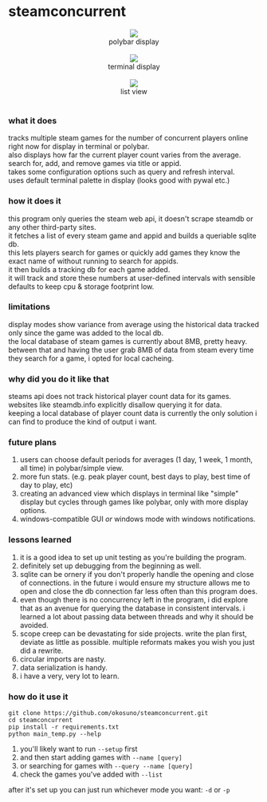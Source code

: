 # steamconcurrent

<p align="center">
<img src="https://imgur.com/LQW9fp0.png"/>
</br>polybar display</br></br>
<img src="https://i.imgur.com/kf8Bfip.png"/>  
</br>terminal display</br></br>
<img src="https://imgur.com/pACwQDO.png"/>
</br>list view</br></br> 
</p>

### what it does
tracks multiple steam games for the number of concurrent players online right now for display in terminal or polybar.  
also displays how far the current player count varies from the average.  
search for, add, and remove games via title or appid.  
takes some configuration options such as query and refresh interval.  
uses default terminal palette in display (looks good with pywal etc.)

### how it does it
this program only queries the steam web api, it doesn't scrape steamdb or any other third-party sites.  
it fetches a list of every steam game and appid and builds a queriable sqlite db.  
this lets players search for games or quickly add games they know the exact name of without running to search for appids.  
it then builds a tracking db for each game added.  
it will track and store these numbers at user-defined intervals with sensible defaults to keep cpu & storage footprint low.  

### limitations
display modes show variance from average using the historical data tracked only since the game was added to the local db.  
the local database of steam games is currently about 8MB, pretty heavy.  
between that and having the user grab 8MB of data from steam every time they search for a game, i opted for local cacheing.  

### why did you do it like that
steams api does not track historical player count data for its games.   
websites like steamdb.info explicitly disallow querying it for data.   
keeping a local database of player count data is currently the only solution i can find to produce the kind of output i want.  

### future plans
1. users can choose default periods for averages (1 day, 1 week, 1 month, all time) in polybar/simple view.  
2. more fun stats. (e.g. peak player count, best days to play, best time of day to play, etc)  
3. creating an advanced view which displays in terminal like "simple" display but cycles through games like polybar, only with more display options.  
4. windows-compatible GUI _or_ windows mode with windows notifications.  

### lessons learned
1. it is a good idea to set up unit testing as you're building the program.  
2. definitely set up debugging from the beginning as well.  
3. sqlite can be ornery if you don't properly handle the opening and close of connections. in the future i would ensure my structure allows me to open and close the db connection far less often than this program does.  
4. even though there is no concurrency left in the program, i did explore that as an avenue for querying the database in consistent intervals. i learned a lot about passing data between threads and why it should be avoided.  
5. scope creep can be devastating for side projects. write the plan first, deviate as little as possible. multiple reformats makes you wish you just did a rewrite.  
6. circular imports are nasty.  
7. data serialization is handy.  
8. i have a very, very lot to learn.  

### how do it use it

`git clone https://github.com/okosuno/steamconcurrent.git`  
`cd steamconcurrent`  
`pip install -r requirements.txt`  
`python main_temp.py --help`  

1. you'll likely want to run `--setup` first
2. and then start adding games with `--name [query]`
3. or searching for games with `--query --name [query]`
4. check the games you've added with `--list`

after it's set up you can just run whichever mode you want: `-d` or `-p`
